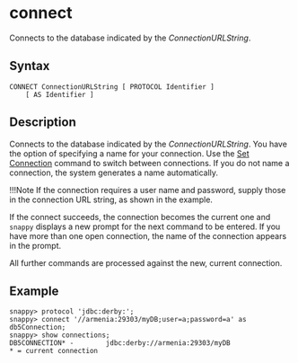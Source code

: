 # connect

Connects to the database indicated by the *ConnectionURLString*.

## Syntax

```no-highlight
CONNECT ConnectionURLString [ PROTOCOL Identifier ]
    [ AS Identifier ]
```

## Description

Connects to the database indicated by the *ConnectionURLString*. You have the option of specifying a name for your connection. Use the [Set Connection](set_connection.md) command to switch between connections. If you do not name a connection, the system generates a name automatically.

<!--You also have the option of specifying a named protocol previously created with the <mark> TO BE CONFIRMED RowStore link [Protocol](http://rowstore.docs.snappydata.io/docs/reference/store_commands/protocol.html#rtoolsijcomref27997)</mark> command. -->

!!!Note
	If the connection requires a user name and password, supply those in the connection URL string, as shown in the example. 

If the connect succeeds, the connection becomes the current one and `snappy` displays a new prompt for the next command to be entered. If you have more than one open connection, the name of the connection appears in the prompt.

All further commands are processed against the new, current connection.

## Example

```no-highlight
snappy> protocol 'jdbc:derby:';
snappy> connect '//armenia:29303/myDB;user=a;password=a' as db5Connection; 
snappy> show connections;
DB5CONNECTION* -        jdbc:derby://armenia:29303/myDB
* = current connection
```


